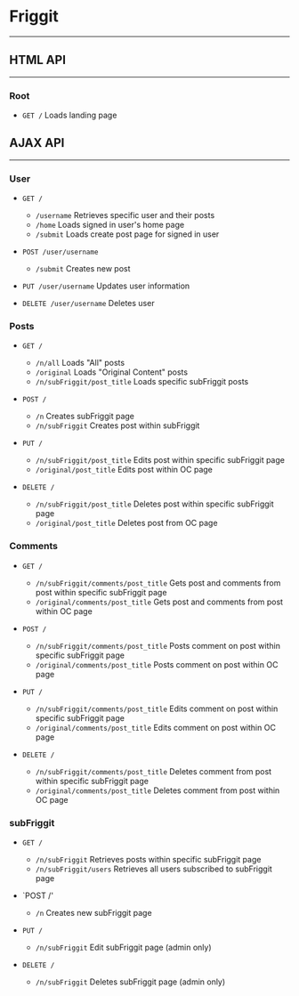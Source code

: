 # Friggit

---

## HTML API

---

### Root

  * `GET /` Loads landing page

 ## AJAX API

---

### User
  * `GET /`
    * `/username` Retrieves specific user and their posts
    * `/home` Loads signed in user's home page
    * `/submit` Loads create post page for signed in user

  * `POST /user/username`
    * `/submit` Creates new post

  * `PUT /user/username` Updates user information

  * `DELETE /user/username` Deletes user

 ### Posts

  * `GET /`

    * `/n/all` Loads "All" posts
    * `/original` Loads "Original Content" posts
    * `/n/subFriggit/post_title` Loads specific subFriggit posts

  * `POST /`

    * `/n` Creates subFriggit page
    * `/n/subFriggit` Creates post within subFriggit

  * `PUT /`

    * `/n/subFriggit/post_title` Edits post within specific subFriggit page
    * `/original/post_title` Edits post within OC page

  * `DELETE /`

    * `/n/subFriggit/post_title` Deletes post within specific subFriggit page
    * `/original/post_title` Deletes post from OC page

 ### Comments

  * `GET /`

    * `/n/subFriggit/comments/post_title` Gets post and comments from post within specific subFriggit page
    * `/original/comments/post_title` Gets post and comments from post within OC page

  * `POST /`

    * `/n/subFriggit/comments/post_title` Posts comment on post within specific subFriggit page
    * `/original/comments/post_title` Posts comment on post within OC page

  * `PUT /`
    * `/n/subFriggit/comments/post_title` Edits comment on post within specific subFriggit page
    * `/original/comments/post_title` Edits comment on post within OC page

  * `DELETE /`
    * `/n/subFriggit/comments/post_title` Deletes comment from post within specific subFriggit page
    * `/original/comments/post_title` Deletes comment from post within OC page

### subFriggit

* `GET /`
  * `/n/subFriggit` Retrieves posts within specific subFriggit page
  * `/n/subFriggit/users` Retrieves all users subscribed to subFriggit page

* `POST /'
  * `/n` Creates new subFriggit page

* `PUT /`
  * `/n/subFriggit` Edit subFriggit page (admin only)

* `DELETE /`
  * `/n/subFriggit` Deletes subFriggit page (admin only)
